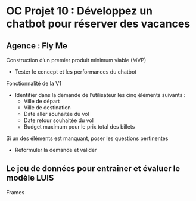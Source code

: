# OC Projet 10 : Développez un chatbot pour réserver des vacances  

## Agence : Fly Me

Construction d’un premier produit minimum viable (MVP)
- Tester le concept et les performances du chatbot

Fonctionnalité de la V1
- Identifier dans la demande de l’utilisateur les cinq éléments suivants :
    - Ville de départ
    - Ville de destination
    - Date aller souhaitée du vol
    - Date retour souhaitée du vol
    - Budget maximum pour le prix total des billets

Si un des éléments est manquant, poser les questions pertinentes
- Reformuler la demande et valider  



## Le jeu de données pour entrainer et évaluer le modèle LUIS

Frames